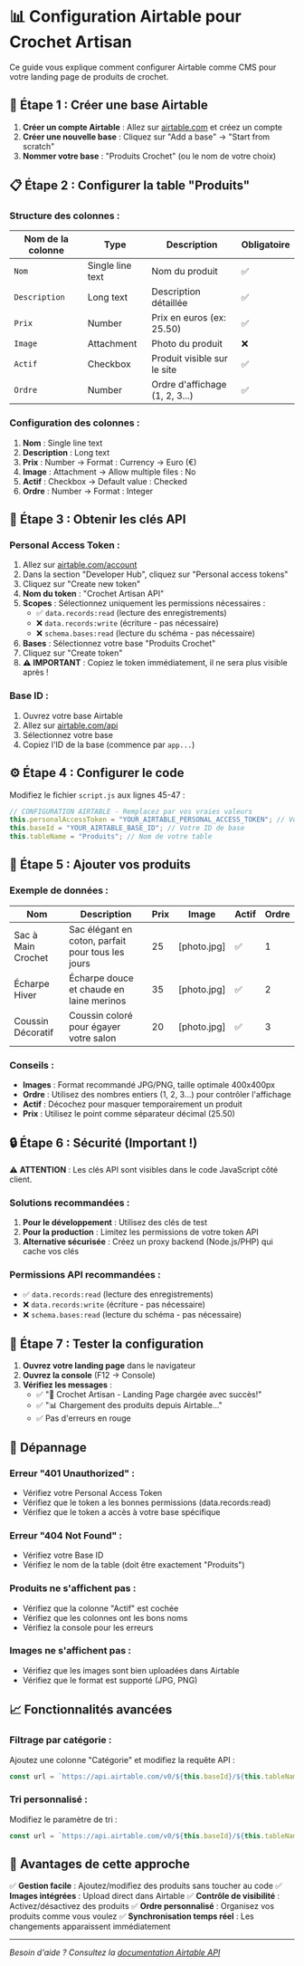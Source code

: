 # 📊 Configuration Airtable pour Crochet Artisan

Ce guide vous explique comment configurer Airtable comme CMS pour votre landing page de produits de crochet.

## 🚀 Étape 1 : Créer une base Airtable

1. **Créer un compte Airtable** : Allez sur [airtable.com](https://airtable.com) et créez un compte
2. **Créer une nouvelle base** : Cliquez sur "Add a base" → "Start from scratch"
3. **Nommer votre base** : "Produits Crochet" (ou le nom de votre choix)

## 📋 Étape 2 : Configurer la table "Produits"

### Structure des colonnes :

| Nom de la colonne | Type             | Description                    | Obligatoire |
| ----------------- | ---------------- | ------------------------------ | ----------- |
| `Nom`             | Single line text | Nom du produit                 | ✅          |
| `Description`     | Long text        | Description détaillée          | ✅          |
| `Prix`            | Number           | Prix en euros (ex: 25.50)      | ✅          |
| `Image`           | Attachment       | Photo du produit               | ❌          |
| `Actif`           | Checkbox         | Produit visible sur le site    | ✅          |
| `Ordre`           | Number           | Ordre d'affichage (1, 2, 3...) | ✅          |

### Configuration des colonnes :

1. **Nom** : Single line text
2. **Description** : Long text
3. **Prix** : Number → Format : Currency → Euro (€)
4. **Image** : Attachment → Allow multiple files : No
5. **Actif** : Checkbox → Default value : Checked
6. **Ordre** : Number → Format : Integer

## 🔑 Étape 3 : Obtenir les clés API

### Personal Access Token :

1. Allez sur [airtable.com/account](https://airtable.com/account)
2. Dans la section "Developer Hub", cliquez sur "Personal access tokens"
3. Cliquez sur "Create new token"
4. **Nom du token** : "Crochet Artisan API"
5. **Scopes** : Sélectionnez uniquement les permissions nécessaires :
   - ✅ `data.records:read` (lecture des enregistrements)
   - ❌ `data.records:write` (écriture - pas nécessaire)
   - ❌ `schema.bases:read` (lecture du schéma - pas nécessaire)
6. **Bases** : Sélectionnez votre base "Produits Crochet"
7. Cliquez sur "Create token"
8. **⚠️ IMPORTANT** : Copiez le token immédiatement, il ne sera plus visible après !

### Base ID :

1. Ouvrez votre base Airtable
2. Allez sur [airtable.com/api](https://airtable.com/api)
3. Sélectionnez votre base
4. Copiez l'ID de la base (commence par `app...`)

## ⚙️ Étape 4 : Configurer le code

Modifiez le fichier `script.js` aux lignes 45-47 :

```javascript
// CONFIGURATION AIRTABLE - Remplacez par vos vraies valeurs
this.personalAccessToken = "YOUR_AIRTABLE_PERSONAL_ACCESS_TOKEN"; // Votre Personal Access Token
this.baseId = "YOUR_AIRTABLE_BASE_ID"; // Votre ID de base
this.tableName = "Produits"; // Nom de votre table
```

## 📝 Étape 5 : Ajouter vos produits

### Exemple de données :

| Nom                | Description                                       | Prix | Image       | Actif | Ordre |
| ------------------ | ------------------------------------------------- | ---- | ----------- | ----- | ----- |
| Sac à Main Crochet | Sac élégant en coton, parfait pour tous les jours | 25   | [photo.jpg] | ✅    | 1     |
| Écharpe Hiver      | Écharpe douce et chaude en laine merinos          | 35   | [photo.jpg] | ✅    | 2     |
| Coussin Décoratif  | Coussin coloré pour égayer votre salon            | 20   | [photo.jpg] | ✅    | 3     |

### Conseils :

- **Images** : Format recommandé JPG/PNG, taille optimale 400x400px
- **Ordre** : Utilisez des nombres entiers (1, 2, 3...) pour contrôler l'affichage
- **Actif** : Décochez pour masquer temporairement un produit
- **Prix** : Utilisez le point comme séparateur décimal (25.50)

## 🔒 Étape 6 : Sécurité (Important !)

⚠️ **ATTENTION** : Les clés API sont visibles dans le code JavaScript côté client.

### Solutions recommandées :

1. **Pour le développement** : Utilisez des clés de test
2. **Pour la production** : Limitez les permissions de votre token API
3. **Alternative sécurisée** : Créez un proxy backend (Node.js/PHP) qui cache vos clés

### Permissions API recommandées :

- ✅ `data.records:read` (lecture des enregistrements)
- ❌ `data.records:write` (écriture - pas nécessaire)
- ❌ `schema.bases:read` (lecture du schéma - pas nécessaire)

## 🧪 Étape 7 : Tester la configuration

1. **Ouvrez votre landing page** dans le navigateur
2. **Ouvrez la console** (F12 → Console)
3. **Vérifiez les messages** :
   - ✅ "🧶 Crochet Artisan - Landing Page chargée avec succès!"
   - ✅ "📊 Chargement des produits depuis Airtable..."
   - ✅ Pas d'erreurs en rouge

## 🐛 Dépannage

### Erreur "401 Unauthorized" :

- Vérifiez votre Personal Access Token
- Vérifiez que le token a les bonnes permissions (data.records:read)
- Vérifiez que le token a accès à votre base spécifique

### Erreur "404 Not Found" :

- Vérifiez votre Base ID
- Vérifiez le nom de la table (doit être exactement "Produits")

### Produits ne s'affichent pas :

- Vérifiez que la colonne "Actif" est cochée
- Vérifiez que les colonnes ont les bons noms
- Vérifiez la console pour les erreurs

### Images ne s'affichent pas :

- Vérifiez que les images sont bien uploadées dans Airtable
- Vérifiez que le format est supporté (JPG, PNG)

## 📈 Fonctionnalités avancées

### Filtrage par catégorie :

Ajoutez une colonne "Catégorie" et modifiez la requête API :

```javascript
const url = `https://api.airtable.com/v0/${this.baseId}/${this.tableName}?filterByFormula=AND({Actif}=1,{Catégorie}='Accessoires')`;
```

### Tri personnalisé :

Modifiez le paramètre de tri :

```javascript
const url = `https://api.airtable.com/v0/${this.baseId}/${this.tableName}?sort[0][field]=Prix&sort[0][direction]=desc`;
```

## 🎯 Avantages de cette approche

✅ **Gestion facile** : Ajoutez/modifiez des produits sans toucher au code
✅ **Images intégrées** : Upload direct dans Airtable
✅ **Contrôle de visibilité** : Activez/désactivez des produits
✅ **Ordre personnalisé** : Organisez vos produits comme vous voulez
✅ **Synchronisation temps réel** : Les changements apparaissent immédiatement

---

_Besoin d'aide ? Consultez la [documentation Airtable API](https://airtable.com/developers/web/api/introduction)_
